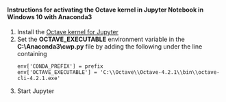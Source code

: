 #### Instructions for activating the Octave kernel in Jupyter Notebook in Windows 10 with Anaconda3

1. Install the [Octave kernel for Jupyter](https://github.com/calysto/octave_kernel)
2. Set the **OCTAVE_EXECUTABLE** environment variable in the **C:\Anaconda3\cwp.py** file by adding the following under the line containing
    ```
    env['CONDA_PREFIX'] = prefix
    env['OCTAVE_EXECUTABLE'] = 'C:\\Octave\\Octave-4.2.1\\bin\\octave-cli-4.2.1.exe'
    ```
3. Start Jupyter
